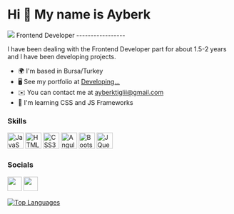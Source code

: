 Hi 👋 My name is Ayberk
=======================
<img src="https://thumbs.gfycat.com/AccurateSelfassuredBarb-size_restricted.gif" class="img-fluid">
Frontend Developer
-----------------

I have been dealing with the Frontend Developer part for about 1.5-2 years and I have been developing projects.

* 🌍  I'm based in Bursa/Turkey
* 🖥️  See my portfolio at [Developing...](http://https://ayberkkk.github.io/ayberkkkBlog2.github.io/)
* ✉️  You can contact me at [ayberktiglii@gmail.com](mailto:ayberktiglii@gmail.com)
* 🧠  I'm learning CSS and JS Frameworks

### Skills

<p align="left">
<a href="https://developer.mozilla.org/en-US/docs/Web/JavaScript" target="_blank" rel="noreferrer"><img src="https://raw.githubusercontent.com/danielcranney/readme-generator/main/public/icons/skills/javascript-colored.svg" width="36" height="36" alt="JavaScript" /></a>
<a href="https://developer.mozilla.org/en-US/docs/Glossary/HTML5" target="_blank" rel="noreferrer"><img src="https://raw.githubusercontent.com/danielcranney/readme-generator/main/public/icons/skills/html5-colored.svg" width="36" height="36" alt="HTML5" /></a>
<a href="https://www.w3.org/TR/CSS/#css" target="_blank" rel="noreferrer"><img src="https://raw.githubusercontent.com/danielcranney/readme-generator/main/public/icons/skills/css3-colored.svg" width="36" height="36" alt="CSS3" /></a>
<a href="https://angular.io/" target="_blank" rel="noreferrer"><img src="https://raw.githubusercontent.com/danielcranney/readme-generator/main/public/icons/skills/angularjs-colored.svg" width="36" height="36" alt="Angular" /></a>
<a href="https://getbootstrap.com/" target="_blank" rel="noreferrer"><img src="https://raw.githubusercontent.com/danielcranney/readme-generator/main/public/icons/skills/bootstrap-colored.svg" width="36" height="36" alt="Bootstrap" /></a>
<a href="https://jquery.com/" target="_blank" rel="noreferrer"><img src="https://raw.githubusercontent.com/danielcranney/readme-generator/main/public/icons/skills/jquery-colored.svg" width="36" height="36" alt="JQuery" /></a>
</p>

### Socials

<p align="left"> <a href="http://www.instagram.com/aayberkt" target="_blank" rel="noreferrer"><img src="https://raw.githubusercontent.com/danielcranney/readme-generator/main/public/icons/socials/instagram.svg" width="32" height="32" /></a> <a href="https://www.linkedin.com/in/ayberk-tığlı/" target="_blank" rel="noreferrer"><img src="https://raw.githubusercontent.com/danielcranney/readme-generator/main/public/icons/socials/linkedin.svg" width="32" height="32" /></a></p>

<a href="https://github.com/ayberkkk" align="left"><img src="https://github-readme-stats.vercel.app/api/top-langs/?username=ayberkkk&langs_count=10&title_color=0891b2&text_color=ffffff&icon_color=0891b2&bg_color=1c1917&hide_border=true&locale=en&custom_title=Top%20%Languages" alt="Top Languages" /></a>



<div width="100%" align="center"></div><br /><br /><br /><br /><br /><br /><br />
